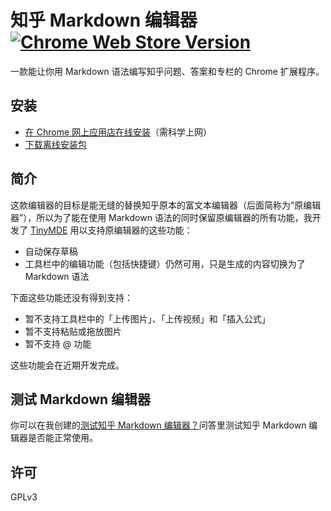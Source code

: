 # 知乎 Markdown 编辑器 [![Chrome Web Store Version](https://img.shields.io/chrome-web-store/v/cnmicighccicadglkflglibfaikhbobp.svg?style=flat-square)](https://chrome.google.com/webstore/detail/cnmicighccicadglkflglibfaikhbobp)

一款能让你用 Markdown 语法编写知乎问题、答案和专栏的 Chrome 扩展程序。

## 安装

* [在 Chrome 网上应用店在线安装](https://chrome.google.com/webstore/detail/cnmicighccicadglkflglibfaikhbobp)（需科学上网）
* [下载离线安装包](https://github.com/lmk123/zhihu-markdown-editor/releases/latest)

## 简介

这款编辑器的目标是能无缝的替换知乎原本的富文本编辑器（后面简称为“原编辑器”），所以为了能在使用 Markdown 语法的同时保留原编辑器的所有功能，我开发了 [TinyMDE](https://github.com/lmk123/tinymde) 用以支持原编辑器的这些功能：

* 自动保存草稿
* 工具栏中的编辑功能（包括快捷键）仍然可用，只是生成的内容切换为了 Markdown 语法

下面这些功能还没有得到支持：

* 暂不支持工具栏中的「上传图片」、「上传视频」和「插入公式」
* 暂不支持粘贴或拖放图片
* 暂不支持 @ 功能

这些功能会在近期开发完成。

## 测试 Markdown 编辑器

你可以在我创建的[测试知乎 Markdown 编辑器？](https://www.zhihu.com/question/66599663)问答里测试知乎 Markdown 编辑器是否能正常使用。

## 许可

GPLv3
